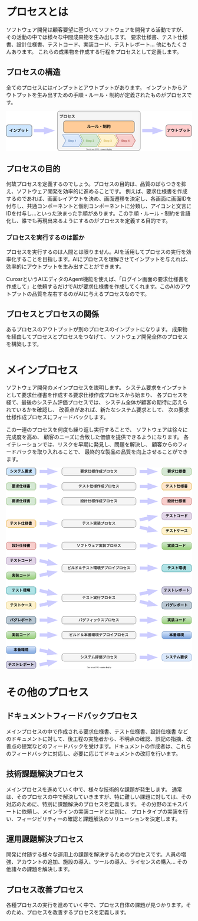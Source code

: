 # プロセスとは

ソフトウェア開発は顧客要望に基づいてソフトウェアを開発する活動ですが、
その活動の中では様々な中間成果物を生み出します。
要求仕様書、テスト仕様書、設計仕様書、テストコード、実装コード、テストレポート... 
他にもたくさんあります。
これらの成果物を作成する行程をプロセスとして定義します。

## プロセスの構造

全てのプロセスにはインプットとアウトプットがあります。
インプットからアウトプットを生み出すための手順・ルール・制約が定義されたものがプロセスです。

![](../draw.io/process.drawio.svg)

## プロセスの目的

何故プロセスを定義するのでしょう。プロセスの目的は、品質のばらつきを抑え、ソフトウェア開発を効率的に進めることです。
例えば、要求仕様書を作成するのであれば、画面レイアウトを決め、画面遷移を決定し、各画面に画面IDを付与し、共通コンポーネントと個別コンポーネントに分類し、アイコンと文言にIDを付与し...といった決まった手順があります。この手順・ルール・制約を言語化し、誰でも再現出来るようにするのがプロセスを定義する目的です。

### プロセスを実行するのは誰か

プロセスを実行するのは人間とは限りません。AIを活用してプロセスの実行を効率化することを目指します。AIにプロセスを理解させてインプットを与えれば、効率的にアウトプットを生み出すことができます。

CurosrというAIエディタのAgent機能を使えば、「ログイン画面の要求仕様書を作成して」と依頼するだけでAIが要求仕様書を作成してくれます。このAIのアウトプットの品質を左右するのがAIに与えるプロセスなのです。

## プロセスとプロセスの関係

あるプロセスのアウトプットが別のプロセスのインプットになります。
成果物を経由してプロセスとプロセスをつなげて、
ソフトウェア開発全体のプロセスを構築します。

# メインプロセス

ソフトウェア開発のメインプロセスを説明します。
システム要求をインプットとして要求仕様書を作成する要求仕様作成プロセスから始まり、
各プロセスを経て、最後のシステム評価プロセスでは、
システム全体が顧客の期待に応えられているかを確認し、
改善点があれば、新たなシステム要求として、
次の要求仕様作成プロセスにフィードバックします。


この一連のプロセスを何度も繰り返し実行することで、
ソフトウェアは徐々に完成度を高め、
顧客のニーズに合致した価値を提供できるようになります。
各イテレーションでは、リスクを早期に発見し、問題を解決し、
顧客からのフィードバックを取り入れることで、
最終的な製品の品質を向上させることができます。

![](../draw.io/main-process.drawio.svg)


# その他のプロセス

## ドキュメントフィードバックプロセス

メインプロセスの中で作成される要求仕様書、テスト仕様書、設計仕様書
などのドキュメントに対して、後工程の実施者から、不明点の確認、誤記の指摘、改善点の提案などのフィードバックを受けます。ドキュメントの作成者は、これらのフィードバックに対応し、必要に応じてドキュメントの改訂を行います。

## 技術課題解決プロセス

メインプロセスを進めていく中で、様々な技術的な課題が発生します。
通常は、そのプロセスの中で解決していきますが、特に難しい課題に対しては、その対応のために、特別に課題解決のプロセスを定義します。
その分野のエキスパートに依頼し、メインラインの実装コードとは別に、
プロトタイプの実装を行い、フィージビリティーの確認と課題解決のソリューションを決定します。

## 運用課題解決プロセス

開発に付随する様々な運用上の課題を解決するためのプロセスです。人員の増強、アカウントの追加、施設の導入、ツールの導入、ライセンスの購入... その他諸々の課題を解決します。

## プロセス改善プロセス

各種プロセスの実行を進めていく中で、プロセス自体の課題が見つかります。そのため、プロセスを改善するプロセスを定義します。
